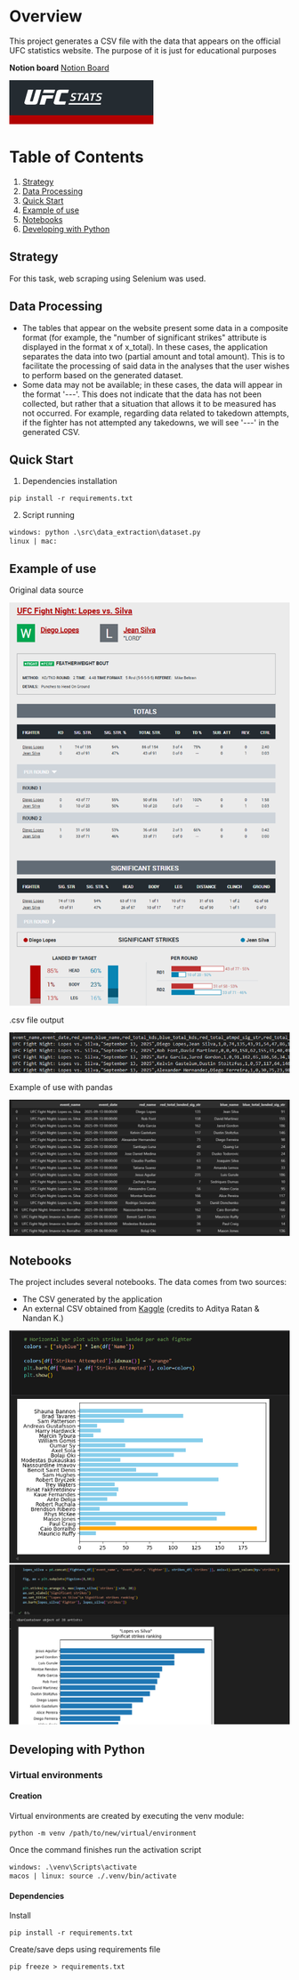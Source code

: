 # Overview
This project generates a CSV file with the data that appears on the official UFC statistics website. The purpose of it is just for educational purposes

**Notion board**
[Notion Board](https://www.notion.so/UFC-Data-Warehouse-2910369878dd80269684c48fd35d4dcd?source=copy_link)

![alt text](public/ufc_stats_logo.png "UFC Stats Page")

# Table of Contents
1. [Strategy](#Strategy)
2. [Data Processing](#data-processing)
3. [Quick Start](#quick-start)
4. [Example of use](#example-of-use)
5. [Notebooks](#notebooks)
6. [Developing with Python](#developing-with-python)

## Strategy
For this task, web scraping using Selenium was used.
## Data Processing
* The tables that appear on the website present some data in a composite format (for example, the "number of significant strikes" attribute is displayed in the format x of x_total). In these cases, the application separates the data into two (partial amount and total amount). This is to facilitate the processing of said data in the analyses that the user wishes to perform based on the generated dataset.
* Some data may not be available; in these cases, the data will appear in the format '---'. This does not indicate that the data has not been collected, but rather that a situation that allows it to be measured has not occurred. For example, regarding data related to takedown attempts, if the fighter has not attempted any takedowns, we will see '---' in the generated CSV.
## Quick Start
1. Dependencies installation
```
pip install -r requirements.txt
```
2. Script running
```
windows: python .\src\data_extraction\dataset.py
linux | mac: 
```
## Example of use
Original data source

![alt text](public/data_source_img.png "UFC Stats Page")

.csv file output

![alt text](public/data_output.png "csv file")

Example of use with pandas

![alt text](public/data_frame_example.png "dataframe")

## Notebooks
The project includes several notebooks. The data comes from two sources:
* The CSV generated by the application
* An external CSV obtained from [Kaggle](https://www.kaggle.com/datasets/neelagiriaditya/ufc-datasets-1994-2025) (credits to Aditya Ratan & Nandan K.)

![alt text](public/notebook_1.png "notebook example 1")
![alt text](public/notebook_2.png "notebook example 2")

## Developing with Python
### Virtual environments
#### Creation
Virtual environments are created by executing the venv module:
```
python -m venv /path/to/new/virtual/environment
```

Once the command finishes run the activation script
```
windows: .\venv\Scripts\activate
macos | linux: source ./.venv/bin/activate
```

#### Dependencies
Install
```
pip install -r requirements.txt
```

Create/save deps using requirements file
```
pip freeze > requirements.txt
```